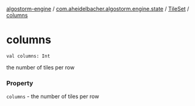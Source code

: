 [algostorm-engine](../../index.md) / [com.aheidelbacher.algostorm.engine.state](../index.md) / [TileSet](index.md) / [columns](.)

# columns

`val columns: Int`

the number of tiles per row

### Property

`columns` - the number of tiles per row